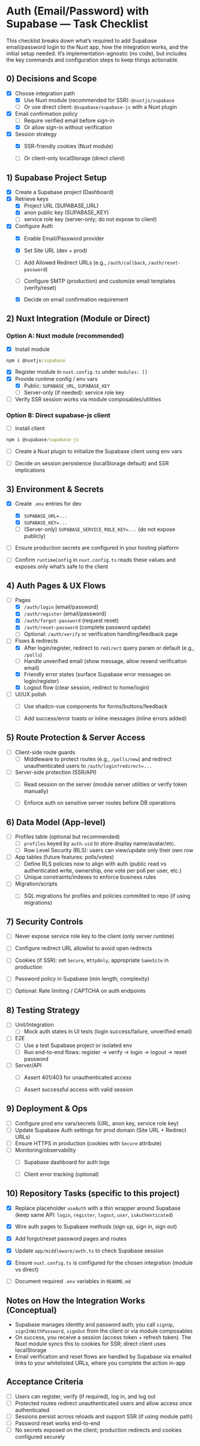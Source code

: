 # Auth (Email/Password) with Supabase — Task Checklist

This checklist breaks down what’s required to add Supabase email/password login to the Nuxt app, how the integration works, and the initial setup needed. It’s implementation-agnostic (no code), but includes the key commands and configuration steps to keep things actionable.


## 0) Decisions and Scope
- [x] Choose integration path
  - [x] Use Nuxt module (recommended for SSR): `@nuxtjs/supabase`
  - [ ] Or use direct client: `@supabase/supabase-js` with a Nuxt plugin
- [x] Email confirmation policy
  - [ ] Require verified email before sign-in
  - [x] Or allow sign-in without verification
- [x] Session strategy
  - [x] SSR-friendly cookies (Nuxt module)
  - [ ] Or client-only localStorage (direct client)


## 1) Supabase Project Setup
- [x] Create a Supabase project (Dashboard)
- [x] Retrieve keys
  - [x] Project URL (SUPABASE_URL)
  - [x] anon public key (SUPABASE_KEY)
  - [ ] service role key (server-only; do not expose to client)
- [x] Configure Auth
  - [x] Enable Email/Password provider
  - [x] Set Site URL (dev + prod)
  - [ ] Add Allowed Redirect URLs (e.g., `/auth/callback`, `/auth/reset-password`)
  - [ ] Configure SMTP (production) and customize email templates (verify/reset)
  - [x] Decide on email confirmation requirement


## 2) Nuxt Integration (Module or Direct)

### Option A: Nuxt module (recommended)
- [x] Install module
```bat
npm i @nuxtjs/supabase
```
- [x] Register module in `nuxt.config.ts` under `modules: []`
- [x] Provide runtime config / env vars
  - [x] Public: `SUPABASE_URL`, `SUPABASE_KEY`
  - [ ] Server-only (if needed): service role key
- [ ] Verify SSR session works via module composables/utilities

### Option B: Direct supabase-js client
- [ ] Install client
```bat
npm i @supabase/supabase-js
```
- [ ] Create a Nuxt plugin to initialize the Supabase client using env vars
- [ ] Decide on session persistence (localStorage default) and SSR implications


## 3) Environment & Secrets
- [x] Create `.env` entries for dev
  - [x] `SUPABASE_URL=...`
  - [x] `SUPABASE_KEY=...`
  - [ ] (Server-only) `SUPABASE_SERVICE_ROLE_KEY=...` (do not expose publicly)
- [ ] Ensure production secrets are configured in your hosting platform
- [ ] Confirm `runtimeConfig` in `nuxt.config.ts` reads these values and exposes only what’s safe to the client


## 4) Auth Pages & UX Flows
- [ ] Pages
  - [x] `/auth/login` (email/password)
  - [x] `/auth/register` (email/password)
  - [x] `/auth/forgot-password` (request reset)
  - [x] `/auth/reset-password` (complete password update)
  - [ ] Optional: `/auth/verify` or verification handling/feedback page
- [ ] Flows & redirects
  - [x] After login/register, redirect to `redirect` query param or default (e.g., `/polls`)
  - [ ] Handle unverified email (show message, allow resend verification email)
  - [x] Friendly error states (surface Supabase error messages on login/register)
  - [x] Logout flow (clear session, redirect to home/login)
- [ ] UI/UX polish
  - [ ] Use shadcn-vue components for forms/buttons/feedback
  - [ ] Add success/error toasts or inline messages (inline errors added)


## 5) Route Protection & Server Access
- [ ] Client-side route guards
  - [ ] Middleware to protect routes (e.g., `/polls/new`) and redirect unauthenticated users to `/auth/login?redirect=...`
- [ ] Server-side protection (SSR/API)
  - [ ] Read session on the server (module server utilities or verify token manually)
  - [ ] Enforce auth on sensitive server routes before DB operations


## 6) Data Model (App-level)
- [ ] Profiles table (optional but recommended)
  - [ ] `profiles` keyed by `auth.uid` to store display name/avatar/etc.
  - [ ] Row Level Security (RLS): users can view/update only their own row
- [ ] App tables (future features: polls/votes)
  - [ ] Define RLS policies now to align with auth (public read vs authenticated write, ownership, one vote per poll per user, etc.)
  - [ ] Unique constraints/indexes to enforce business rules
- [ ] Migration/scripts
  - [ ] SQL migrations for profiles and policies committed to repo (if using migrations)


## 7) Security Controls
- [ ] Never expose service role key to the client (only server runtime)
- [ ] Configure redirect URL allowlist to avoid open redirects
- [ ] Cookies (if SSR): set `Secure`, `HttpOnly`, appropriate `SameSite` in production
- [ ] Password policy in Supabase (min length, complexity)
- [ ] Optional: Rate limiting / CAPTCHA on auth endpoints


## 8) Testing Strategy
- [ ] Unit/Integration
  - [ ] Mock auth states in UI tests (login success/failure, unverified email)
- [ ] E2E
  - [ ] Use a test Supabase project or isolated env
  - [ ] Run end-to-end flows: register → verify → login → logout → reset password
- [ ] Server/API
  - [ ] Assert 401/403 for unauthenticated access
  - [ ] Assert successful access with valid session


## 9) Deployment & Ops
- [ ] Configure prod env vars/secrets (URL, anon key, service role key)
- [ ] Update Supabase Auth settings for prod domain (Site URL + Redirect URLs)
- [ ] Ensure HTTPS in production (cookies with `Secure` attribute)
- [ ] Monitoring/observability
  - [ ] Supabase dashboard for auth logs
  - [ ] Client error tracking (optional)


## 10) Repository Tasks (specific to this project)
- [x] Replace placeholder `useAuth` with a thin wrapper around Supabase (keep same API: `login`, `register`, `logout`, `user`, `isAuthenticated`)
- [x] Wire auth pages to Supabase methods (sign up, sign in, sign out)
- [x] Add forgot/reset password pages and routes
- [x] Update `app/middleware/auth.ts` to check Supabase session
- [x] Ensure `nuxt.config.ts` is configured for the chosen integration (module vs direct)
- [ ] Document required `.env` variables in `README.md`


## Notes on How the Integration Works (Conceptual)
- Supabase manages identity and password auth; you call `signUp`, `signInWithPassword`, `signOut` from the client or via module composables
- On success, you receive a session (access token + refresh token). The Nuxt module syncs this to cookies for SSR; direct client uses localStorage
- Email verification and reset flows are handled by Supabase via emailed links to your whitelisted URLs, where you complete the action in-app


## Acceptance Criteria
- [ ] Users can register, verify (if required), log in, and log out
- [ ] Protected routes redirect unauthenticated users and allow access once authenticated
- [ ] Sessions persist across reloads and support SSR (if using module path)
- [ ] Password reset works end-to-end
- [ ] No secrets exposed on the client; production redirects and cookies configured securely

